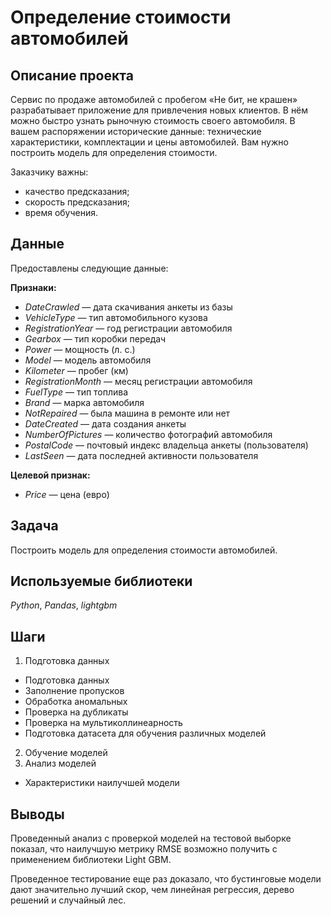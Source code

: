 # Определение стоимости автомобилей

## Описание проекта

Сервис по продаже автомобилей с пробегом «Не бит, не крашен» разрабатывает приложение для привлечения новых клиентов. В нём можно быстро узнать рыночную стоимость своего автомобиля. В вашем распоряжении исторические данные: технические характеристики, комплектации и цены автомобилей. Вам нужно построить модель для определения стоимости. 

Заказчику важны:

- качество предсказания;
- скорость предсказания;
- время обучения.

## Данные

Предоставлены следующие данные:

**Признаки:**
* *DateCrawled* — дата скачивания анкеты из базы
* *VehicleType* — тип автомобильного кузова
* *RegistrationYear* — год регистрации автомобиля
* *Gearbox* — тип коробки передач
* *Power* — мощность (л. с.)
* *Model* — модель автомобиля
* *Kilometer* — пробег (км)
* *RegistrationMonth* — месяц регистрации автомобиля
* *FuelType* — тип топлива
* *Brand* — марка автомобиля
* *NotRepaired* — была машина в ремонте или нет
* *DateCreated* — дата создания анкеты
* *NumberOfPictures* — количество фотографий автомобиля
* *PostalCode* — почтовый индекс владельца анкеты (пользователя)
* *LastSeen* — дата последней активности пользователя

**Целевой признак:**
* *Price* — цена (евро)

## Задача

Построить модель для определения стоимости автомобилей. 

## Используемые библиотеки
*Python*, *Pandas*, *lightgbm* 

## Шаги

1. Подготовка данных
- Подготовка данных
- Заполнение пропусков
- Обработка аномальных
- Проверка на дубликаты
- Проверка на мультиколлинеарность
- Подготовка датасета для обучения различных моделей
2. Обучение моделей
3. Анализ моделей
- Характеристики наилучшей модели

## Выводы

Проведенный анализ с проверкой моделей на тестовой выборке показал, что наилучшую метрику RMSE возможно получить с применением библиотеки Light GBM.

Проведенное тестирование еще раз доказало, что бустинговые модели дают значительно лучший скор, чем линейная регрессия, дерево решений и случайный лес.
